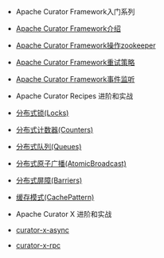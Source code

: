 * Apache Curator Framework入门系列

 * [Apache Curator Framework介绍](ApacheCuratorFramework介绍.md)
 * [Apache Curator Framework操作zookeeper](ApacheCuratorFramework操作zookeeper.md)
 * [Apache Curator Framework重试策略](ApacheCuratorFramework重试策略.md)
 * [Apache Curator Framework事件监听](ApacheCuratorFramework事件监听.md)

* Apache Curator Recipes 进阶和实战

 * [分布式锁(Locks)](分布式锁.md)
 * [分布式计数器(Counters)](分布式计数器.md)
 * [分布式队列(Queues)](分布式队列.md)
 * [分布式原子广播(AtomicBroadcast)](分布式原子广播.md)
 * [分布式屏障(Barriers)](分布式屏障.md)
 * [缓存模式(CachePattern)](缓存模式.md)

* Apache Curator X 进阶和实战

 * [curator-x-async](curator-x-async.md)
 * [curator-x-rpc](curator-x-rpc.md)

 
